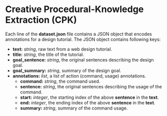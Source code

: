 # Creative Procedural-Knowledge Extraction (CPK)

Each line of the **dataset.json** file contains a JSON object that encodes annotations for a design tutorial. The JSON object contains following keys:

* **text:** *string*, raw text from a web design tutorial.
* **title:** *string*, the title of the tutorial.
* **goal_sentence:** *string*, the original sentences describing the design goal.
* **goal_summary:** *string*, summary of the design goal.
* **annotations:** *list*, a list of action (command, usage) annotations.
  * **command:** *string*, the command used.
  * **sentence:** *string*, the original sentences describing the usage of the command.
  * **start:** *integer*, the starting index of the above **sentence** in the **text**.
  * **end:** *integer*, the ending index of the above **sentence** in the **text**.
  * **summary:** *string*, summary of the command usage.
  
